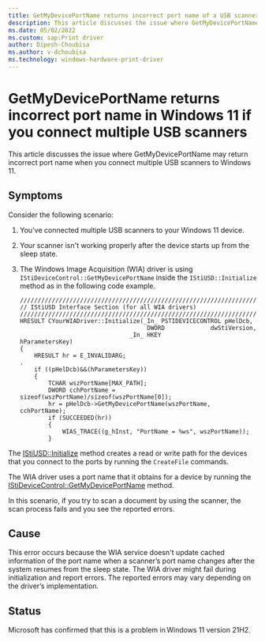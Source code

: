 ```yaml
---
title: GetMyDevicePortName returns incorrect port name of a USB scanner
description: This article discusses the issue where GetMyDevicePortName returns incorrect port name when you connect multiple USB scanners to Windows 11.
ms.date: 05/02/2022
ms.custom: sap:Print driver
author: Dipesh-Choubisa
ms.author: v-dchoubisa
ms.technology: windows-hardware-print-driver
---
```


# GetMyDevicePortName returns incorrect port name in Windows 11 if you connect multiple USB scanners

This article discusses the issue where GetMyDevicePortName may return incorrect port name when you connect multiple USB scanners to Windows 11.

## Symptoms

Consider the following scenario:

1. You've connected multiple USB scanners to your Windows 11 device.
1. Your scanner isn't working properly after the device starts up from the sleep state.
1. The Windows Image Acquisition (WIA) driver is using `IStiDeviceControl::GetMyDevicePortName` inside the `IStiUSD::Initialize` method as in the following code example.

    ```cppwinrt
    ///////////////////////////////////////////////////////////////////////////
    // IStiUSD Interface Section (for all WIA drivers)
    ///////////////////////////////////////////////////////////////////////////
    HRESULT CYourWIADriver::Initialize(_In_ PSTIDEVICECONTROL pHelDcb,
                                        DWORD             dwStiVersion,
                                   _In_ HKEY              hParametersKey)
    {
        HRESULT hr = E_INVALIDARG;
    .
        if ((pHelDcb)&&(hParametersKey))
        {
            TCHAR wszPortName[MAX_PATH];
            DWORD cchPortName = sizeof(wszPortName)/sizeof(wszPortName[0]);
            hr = pHelDcb->GetMyDevicePortName(wszPortName, cchPortName);
            if (SUCCEEDED(hr))
            {
                WIAS_TRACE((g_hInst, "PortName = %ws", wszPortName));
            }
    ```

The [IStiUSD::Initialize](/windows-hardware/drivers/ddi/stiusd/nf-stiusd-istiusd-initialize) method creates a read or write path for the devices that you connect to the ports by running the `CreateFile` commands.

The WIA driver uses a port name that it obtains for a device by running the [IStiDeviceControl::GetMyDevicePortName](/windows-hardware/drivers/ddi/stiusd/nf-stiusd-istidevicecontrol-getmydeviceportname) method.

In this scenario, if you try to scan a document by using the scanner, the scan process fails and you see the reported errors.

## Cause

This error occurs because the WIA service doesn't update cached information of the port name when a scanner’s port name changes after the system resumes from the sleep state. The WIA driver might fail during initialization and report errors. The reported errors may vary depending on the driver’s implementation.  

## Status

Microsoft has confirmed that this is a problem in Windows 11 version 21H2.
